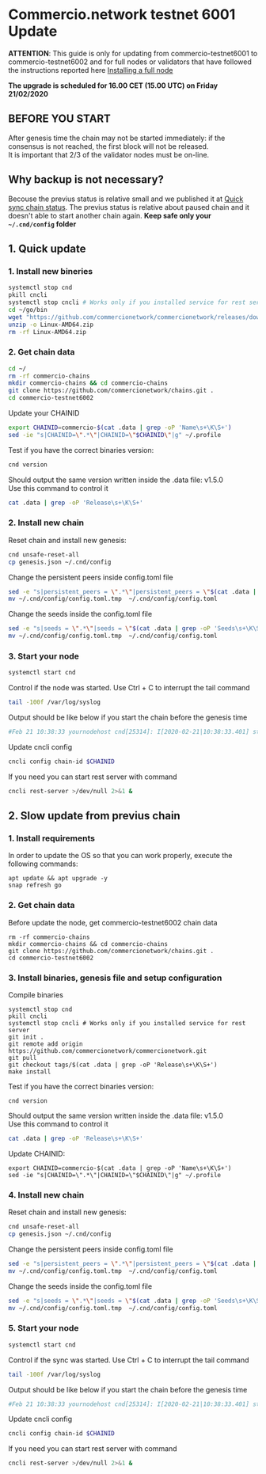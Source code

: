 # Commercio.network testnet 6001 Update

**ATTENTION**: This guide is only for updating from commercio-testnet6001 to commercio-testnet6002 and for full nodes or validators that have followed the instructions reported here [Installing a full node](https://docs.commercio.network/nodes/full-node-installation.html#_1-installing-the-software-requirements)

**The upgrade is scheduled for 16.00 CET (15.00 UTC) on Friday 21/02/2020**

## **BEFORE YOU START**
After genesis time the chain may not be started immediately: if the consensus is not reached, the first block will not be released.   
It is important that 2/3 of the validator nodes must be on-line.    

## Why backup is not necessary?
Becouse the previus status is relative small and we published it at [Quick sync chain status](https://quicksync.commercio.network). The previus status is relative about paused chain and it doesn't able to start another chain again. **Keep safe only your `~/.cnd/config` folder**



## 1. Quick update 

### 1. Install new bineries


```bash
systemctl stop cnd
pkill cncli
systemctl stop cncli # Works only if you installed service for rest server
cd ~/go/bin
wget "https://github.com/commercionetwork/commercionetwork/releases/download/v1.5.0/Linux-AMD64.zip"
unzip -o Linux-AMD64.zip 
rm -rf Linux-AMD64.zip

```

### 2. Get chain data


```bash
cd ~/
rm -rf commercio-chains
mkdir commercio-chains && cd commercio-chains
git clone https://github.com/commercionetwork/chains.git .
cd commercio-testnet6002
```

Update your CHAINID

```bash
export CHAINID=commercio-$(cat .data | grep -oP 'Name\s+\K\S+')
sed -ie "s|CHAINID=\".*\"|CHAINID=\"$CHAINID\"|g" ~/.profile
```

Test if you have the correct binaries version:

```bash
cnd version
```
Should output the same version written inside the .data file: v1.5.0     
Use this command to control it
```bash
cat .data | grep -oP 'Release\s+\K\S+'
```

### 2. Install new chain

Reset chain and install new genesis:


```bash
cnd unsafe-reset-all
cp genesis.json ~/.cnd/config
```

Change the persistent peers inside config.toml file
```bash
sed -e "s|persistent_peers = \".*\"|persistent_peers = \"$(cat .data | grep -oP 'Persistent peers\s+\K\S+')\"|g" ~/.cnd/config/config.toml > ~/.cnd/config/config.toml.tmp
mv ~/.cnd/config/config.toml.tmp  ~/.cnd/config/config.toml
```

Change the seeds inside the config.toml file
```bash
sed -e "s|seeds = \".*\"|seeds = \"$(cat .data | grep -oP 'Seeds\s+\K\S+')\"|g" ~/.cnd/config/config.toml > ~/.cnd/config/config.toml.tmp
mv ~/.cnd/config/config.toml.tmp  ~/.cnd/config/config.toml
```


### 3. Start your node 
```bash
systemctl start cnd
```

Control if the node was started. Use Ctrl + C to interrupt the tail command

```bash
tail -100f /var/log/syslog
```

Output should be like below if you start the chain before the genesis time
```bash
#Feb 21 10:38:33 yournodehost cnd[25314]: I[2020-02-21|10:38:33.401] starting ABCI with Tendermint                module=main
```

Update cncli config

```bash
cncli config chain-id $CHAINID
```

If you need you can start rest server with command

```bash
cncli rest-server >/dev/null 2>&1 &
```



## 2. Slow update from previus chain

### 1. Install requirements
In order to update the OS so that you can work properly, execute the following commands:

```shell
apt update && apt upgrade -y
snap refresh go
```

### 2. Get chain data
Before update the node, get commercio-testnet6002 chain data 

```shell
rm -rf commercio-chains
mkdir commercio-chains && cd commercio-chains
git clone https://github.com/commercionetwork/chains.git .
cd commercio-testnet6002
```

### 3. Install binaries, genesis file and setup configuration

Compile binaries 

```shell
systemctl stop cnd
pkill cncli
systemctl stop cncli # Works only if you installed service for rest server
git init . 
git remote add origin https://github.com/commercionetwork/commercionetwork.git
git pull
git checkout tags/$(cat .data | grep -oP 'Release\s+\K\S+')
make install
```

Test if you have the correct binaries version:

```shell
cnd version
```

Should output the same version written inside the .data file: v1.5.0     
Use this command to control it
```bash
cat .data | grep -oP 'Release\s+\K\S+'
```

Update CHAINID:

```shell
export CHAINID=commercio-$(cat .data | grep -oP 'Name\s+\K\S+')
sed -ie "s|CHAINID=\".*\"|CHAINID=\"$CHAINID\"|g" ~/.profile
```

### 4. Install new chain

Reset chain and install new genesis:


```bash
cnd unsafe-reset-all
cp genesis.json ~/.cnd/config
```

Change the persistent peers inside config.toml file
```bash
sed -e "s|persistent_peers = \".*\"|persistent_peers = \"$(cat .data | grep -oP 'Persistent peers\s+\K\S+')\"|g" ~/.cnd/config/config.toml > ~/.cnd/config/config.toml.tmp
mv ~/.cnd/config/config.toml.tmp  ~/.cnd/config/config.toml
```

Change the seeds inside the config.toml file
```bash
sed -e "s|seeds = \".*\"|seeds = \"$(cat .data | grep -oP 'Seeds\s+\K\S+')\"|g" ~/.cnd/config/config.toml > ~/.cnd/config/config.toml.tmp
mv ~/.cnd/config/config.toml.tmp  ~/.cnd/config/config.toml
```

### 5. Start your node 
```bash
systemctl start cnd
```

Control if the sync was started. Use Ctrl + C to interrupt the tail command

```bash
tail -100f /var/log/syslog
```

Output should be like below if you start the chain before the genesis time
```bash
#Feb 21 10:38:33 yournodehost cnd[25314]: I[2020-02-21|10:38:33.401] starting ABCI with Tendermint                module=main
```

Update cncli config

```bash
cncli config chain-id $CHAINID
```

If you need you can start rest server with command

```bash
cncli rest-server >/dev/null 2>&1 &
```
